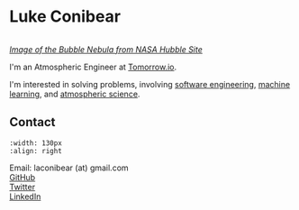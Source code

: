 # Luke Conibear

```{image} images/bubble_nebula_crop.jpg
```

[*Image of the Bubble Nebula from NASA Hubble Site*](https://hubblesite.org/contents/media/images/2016/13/3725-Image.html)  

I'm an Atmospheric Engineer at [Tomorrow.io](https://www.tomorrow.io/).  

I'm interested in solving problems, involving [software engineering](/software), [machine learning](https://www.lukeconibear.com/intro_ml/), and [atmospheric science](/airpollution).

## Contact

```{image} images/LukeConibear.jpg
:width: 130px
:align: right
```

Email: laconibear (at) gmail.com  
[GitHub](https://github.com/lukeconibear)  
[Twitter](https://twitter.com/lukeconibear)  
[LinkedIn](https://www.linkedin.com/in/lukeconibear/)  

